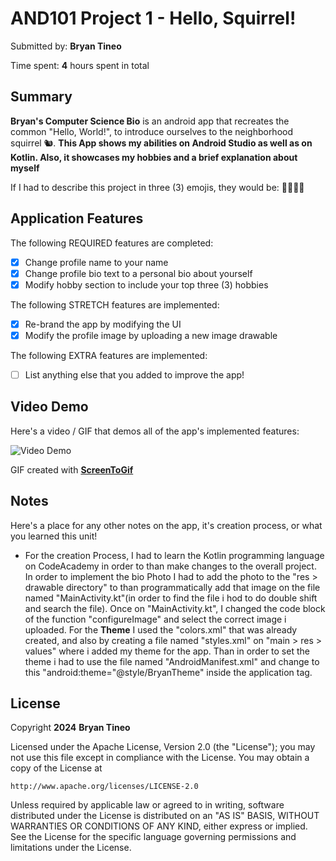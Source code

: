 <!-- (This is a comment) INSTRUCTIONS: Go through this page and fill out any **bolded** entries with their correct values.-->

# AND101 Project 1 - Hello, Squirrel!

Submitted by: **Bryan Tineo**

Time spent: **4** hours spent in total

## Summary

**Bryan's Computer Science Bio** is an android app that recreates the common "Hello, World!", to introduce ourselves to the neighborhood squirrel 🐿.  **This App shows my abilities on Android Studio as well as on Kotlin. Also, it showcases my hobbies and a brief explanation about myself**

If I had to describe this project in three (3) emojis, they would be: **🧑‍💻👻🎸**

## Application Features

<!-- (This is a comment) Please be sure to change the [ ] to [x] for any features you completed.  If a feature is not checked [x], you might miss the points for that item! -->

The following REQUIRED features are completed:

- [X] Change profile name to your name
- [X] Change profile bio text to a personal bio about yourself
- [X] Modify hobby section to include your top three (3) hobbies

The following STRETCH features are implemented:

- [X] Re-brand the app by modifying the UI
- [X] Modify the profile image by uploading a new image drawable

The following EXTRA features are implemented:

- [ ] List anything else that you added to improve the app!

## Video Demo

Here's a video / GIF that demos all of the app's implemented features:

<img src='http://i.imgur.com/e3VzlGN.gif' title='Video Demo' width='' alt='Video Demo' />

GIF created with **[ScreenToGif](https://www.screentogif.com/)**

<!-- Recommended tools:
- [Kap](https://getkap.co/) for macOS
- [ScreenToGif](https://www.screentogif.com/) for Windows
- [peek](https://github.com/phw/peek) for Linux. -->

## Notes

Here's a place for any other notes on the app, it's creation process, or what you learned this unit!
- For the creation Process, I had to learn the Kotlin programming language on CodeAcademy in order to than make changes to the overall project. In order to implement the bio Photo I had to add the photo to the "res > drawable directory" to than programmatically add that image on the file named "MainActivity.kt"(in order to find the file i hod to do double shift and search the file). Once on "MainActivity.kt", I changed the code block of the function "configureImage" and select the correct image i uploaded. For the **Theme** I used the "colors.xml" that was already created, and also by creating a file named "styles.xml" on "main > res > values" where i added my theme for the app. Than in order to set the theme i had to use the file named "AndroidManifest.xml" and change to this "android:theme="@style/BryanTheme" inside the application tag.


## License

Copyright **2024** **Bryan Tineo**

Licensed under the Apache License, Version 2.0 (the "License");
you may not use this file except in compliance with the License.
You may obtain a copy of the License at

    http://www.apache.org/licenses/LICENSE-2.0

Unless required by applicable law or agreed to in writing, software
distributed under the License is distributed on an "AS IS" BASIS,
WITHOUT WARRANTIES OR CONDITIONS OF ANY KIND, either express or implied.
See the License for the specific language governing permissions and
limitations under the License.
